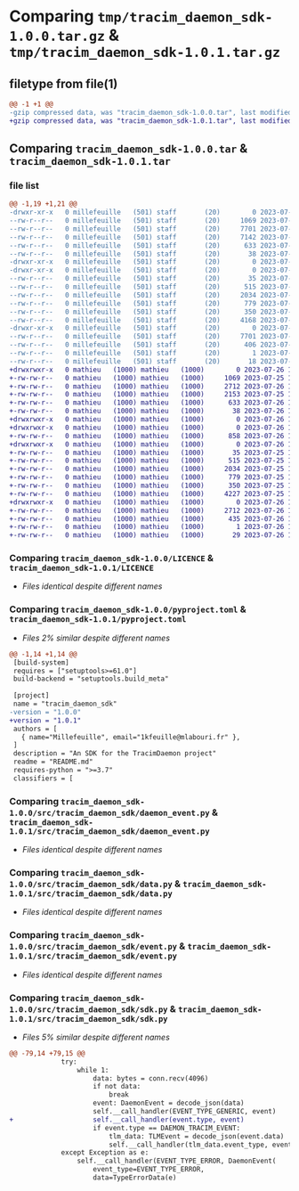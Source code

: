 # Comparing `tmp/tracim_daemon_sdk-1.0.0.tar.gz` & `tmp/tracim_daemon_sdk-1.0.1.tar.gz`

## filetype from file(1)

```diff
@@ -1 +1 @@
-gzip compressed data, was "tracim_daemon_sdk-1.0.0.tar", last modified: Sun Jul 23 19:07:11 2023, max compression
+gzip compressed data, was "tracim_daemon_sdk-1.0.1.tar", last modified: Wed Jul 26 15:31:10 2023, max compression
```

## Comparing `tracim_daemon_sdk-1.0.0.tar` & `tracim_daemon_sdk-1.0.1.tar`

### file list

```diff
@@ -1,19 +1,21 @@
-drwxr-xr-x   0 millefeuille   (501) staff       (20)        0 2023-07-23 19:07:11.659625 tracim_daemon_sdk-1.0.0/
--rw-r--r--   0 millefeuille   (501) staff       (20)     1069 2023-07-23 18:59:43.000000 tracim_daemon_sdk-1.0.0/LICENCE
--rw-r--r--   0 millefeuille   (501) staff       (20)     7701 2023-07-23 19:07:11.659493 tracim_daemon_sdk-1.0.0/PKG-INFO
--rw-r--r--   0 millefeuille   (501) staff       (20)     7142 2023-07-23 19:00:11.000000 tracim_daemon_sdk-1.0.0/README.md
--rw-r--r--   0 millefeuille   (501) staff       (20)      633 2023-07-23 19:06:32.000000 tracim_daemon_sdk-1.0.0/pyproject.toml
--rw-r--r--   0 millefeuille   (501) staff       (20)       38 2023-07-23 19:07:11.659672 tracim_daemon_sdk-1.0.0/setup.cfg
-drwxr-xr-x   0 millefeuille   (501) staff       (20)        0 2023-07-23 19:07:11.655814 tracim_daemon_sdk-1.0.0/src/
-drwxr-xr-x   0 millefeuille   (501) staff       (20)        0 2023-07-23 19:07:11.658536 tracim_daemon_sdk-1.0.0/src/tracim_daemon_sdk/
--rw-r--r--   0 millefeuille   (501) staff       (20)       35 2023-07-23 15:49:03.000000 tracim_daemon_sdk-1.0.0/src/tracim_daemon_sdk/__init__.py
--rw-r--r--   0 millefeuille   (501) staff       (20)      515 2023-07-23 15:53:19.000000 tracim_daemon_sdk-1.0.0/src/tracim_daemon_sdk/daemon_event.py
--rw-r--r--   0 millefeuille   (501) staff       (20)     2034 2023-07-23 15:49:03.000000 tracim_daemon_sdk-1.0.0/src/tracim_daemon_sdk/data.py
--rw-r--r--   0 millefeuille   (501) staff       (20)      779 2023-07-23 15:49:03.000000 tracim_daemon_sdk-1.0.0/src/tracim_daemon_sdk/event.py
--rw-r--r--   0 millefeuille   (501) staff       (20)      350 2023-07-23 15:51:24.000000 tracim_daemon_sdk-1.0.0/src/tracim_daemon_sdk/helper.py
--rw-r--r--   0 millefeuille   (501) staff       (20)     4168 2023-07-23 18:56:39.000000 tracim_daemon_sdk-1.0.0/src/tracim_daemon_sdk/sdk.py
-drwxr-xr-x   0 millefeuille   (501) staff       (20)        0 2023-07-23 19:07:11.659299 tracim_daemon_sdk-1.0.0/src/tracim_daemon_sdk.egg-info/
--rw-r--r--   0 millefeuille   (501) staff       (20)     7701 2023-07-23 19:07:11.000000 tracim_daemon_sdk-1.0.0/src/tracim_daemon_sdk.egg-info/PKG-INFO
--rw-r--r--   0 millefeuille   (501) staff       (20)      406 2023-07-23 19:07:11.000000 tracim_daemon_sdk-1.0.0/src/tracim_daemon_sdk.egg-info/SOURCES.txt
--rw-r--r--   0 millefeuille   (501) staff       (20)        1 2023-07-23 19:07:11.000000 tracim_daemon_sdk-1.0.0/src/tracim_daemon_sdk.egg-info/dependency_links.txt
--rw-r--r--   0 millefeuille   (501) staff       (20)       18 2023-07-23 19:07:11.000000 tracim_daemon_sdk-1.0.0/src/tracim_daemon_sdk.egg-info/top_level.txt
+drwxrwxr-x   0 mathieu   (1000) mathieu   (1000)        0 2023-07-26 15:31:10.204312 tracim_daemon_sdk-1.0.1/
+-rw-rw-r--   0 mathieu   (1000) mathieu   (1000)     1069 2023-07-25 15:44:18.000000 tracim_daemon_sdk-1.0.1/LICENCE
+-rw-rw-r--   0 mathieu   (1000) mathieu   (1000)     2712 2023-07-26 15:31:10.204312 tracim_daemon_sdk-1.0.1/PKG-INFO
+-rw-rw-r--   0 mathieu   (1000) mathieu   (1000)     2153 2023-07-25 15:44:18.000000 tracim_daemon_sdk-1.0.1/README.md
+-rw-rw-r--   0 mathieu   (1000) mathieu   (1000)      633 2023-07-26 15:29:44.000000 tracim_daemon_sdk-1.0.1/pyproject.toml
+-rw-rw-r--   0 mathieu   (1000) mathieu   (1000)       38 2023-07-26 15:31:10.204312 tracim_daemon_sdk-1.0.1/setup.cfg
+drwxrwxr-x   0 mathieu   (1000) mathieu   (1000)        0 2023-07-26 15:31:10.196312 tracim_daemon_sdk-1.0.1/src/
+drwxrwxr-x   0 mathieu   (1000) mathieu   (1000)        0 2023-07-26 15:31:10.200312 tracim_daemon_sdk-1.0.1/src/miniclient/
+-rw-rw-r--   0 mathieu   (1000) mathieu   (1000)      858 2023-07-26 15:28:00.000000 tracim_daemon_sdk-1.0.1/src/miniclient/miniclient.py
+drwxrwxr-x   0 mathieu   (1000) mathieu   (1000)        0 2023-07-26 15:31:10.204312 tracim_daemon_sdk-1.0.1/src/tracim_daemon_sdk/
+-rw-rw-r--   0 mathieu   (1000) mathieu   (1000)       35 2023-07-25 15:44:18.000000 tracim_daemon_sdk-1.0.1/src/tracim_daemon_sdk/__init__.py
+-rw-rw-r--   0 mathieu   (1000) mathieu   (1000)      515 2023-07-25 15:44:18.000000 tracim_daemon_sdk-1.0.1/src/tracim_daemon_sdk/daemon_event.py
+-rw-rw-r--   0 mathieu   (1000) mathieu   (1000)     2034 2023-07-25 15:44:18.000000 tracim_daemon_sdk-1.0.1/src/tracim_daemon_sdk/data.py
+-rw-rw-r--   0 mathieu   (1000) mathieu   (1000)      779 2023-07-25 15:44:18.000000 tracim_daemon_sdk-1.0.1/src/tracim_daemon_sdk/event.py
+-rw-rw-r--   0 mathieu   (1000) mathieu   (1000)      350 2023-07-25 15:44:18.000000 tracim_daemon_sdk-1.0.1/src/tracim_daemon_sdk/helper.py
+-rw-rw-r--   0 mathieu   (1000) mathieu   (1000)     4227 2023-07-25 15:53:45.000000 tracim_daemon_sdk-1.0.1/src/tracim_daemon_sdk/sdk.py
+drwxrwxr-x   0 mathieu   (1000) mathieu   (1000)        0 2023-07-26 15:31:10.204312 tracim_daemon_sdk-1.0.1/src/tracim_daemon_sdk.egg-info/
+-rw-rw-r--   0 mathieu   (1000) mathieu   (1000)     2712 2023-07-26 15:31:10.000000 tracim_daemon_sdk-1.0.1/src/tracim_daemon_sdk.egg-info/PKG-INFO
+-rw-rw-r--   0 mathieu   (1000) mathieu   (1000)      435 2023-07-26 15:31:10.000000 tracim_daemon_sdk-1.0.1/src/tracim_daemon_sdk.egg-info/SOURCES.txt
+-rw-rw-r--   0 mathieu   (1000) mathieu   (1000)        1 2023-07-26 15:31:10.000000 tracim_daemon_sdk-1.0.1/src/tracim_daemon_sdk.egg-info/dependency_links.txt
+-rw-rw-r--   0 mathieu   (1000) mathieu   (1000)       29 2023-07-26 15:31:10.000000 tracim_daemon_sdk-1.0.1/src/tracim_daemon_sdk.egg-info/top_level.txt
```

### Comparing `tracim_daemon_sdk-1.0.0/LICENCE` & `tracim_daemon_sdk-1.0.1/LICENCE`

 * *Files identical despite different names*

### Comparing `tracim_daemon_sdk-1.0.0/pyproject.toml` & `tracim_daemon_sdk-1.0.1/pyproject.toml`

 * *Files 2% similar despite different names*

```diff
@@ -1,14 +1,14 @@
 [build-system]
 requires = ["setuptools>=61.0"]
 build-backend = "setuptools.build_meta"
 
 [project]
 name = "tracim_daemon_sdk"
-version = "1.0.0"
+version = "1.0.1"
 authors = [
   { name="Millefeuille", email="1kfeuille@mlabouri.fr" },
 ]
 description = "An SDK for the TracimDaemon project"
 readme = "README.md"
 requires-python = ">=3.7"
 classifiers = [
```

### Comparing `tracim_daemon_sdk-1.0.0/src/tracim_daemon_sdk/daemon_event.py` & `tracim_daemon_sdk-1.0.1/src/tracim_daemon_sdk/daemon_event.py`

 * *Files identical despite different names*

### Comparing `tracim_daemon_sdk-1.0.0/src/tracim_daemon_sdk/data.py` & `tracim_daemon_sdk-1.0.1/src/tracim_daemon_sdk/data.py`

 * *Files identical despite different names*

### Comparing `tracim_daemon_sdk-1.0.0/src/tracim_daemon_sdk/event.py` & `tracim_daemon_sdk-1.0.1/src/tracim_daemon_sdk/event.py`

 * *Files identical despite different names*

### Comparing `tracim_daemon_sdk-1.0.0/src/tracim_daemon_sdk/sdk.py` & `tracim_daemon_sdk-1.0.1/src/tracim_daemon_sdk/sdk.py`

 * *Files 5% similar despite different names*

```diff
@@ -79,14 +79,15 @@
             try:
                 while 1:
                     data: bytes = conn.recv(4096)
                     if not data:
                         break
                     event: DaemonEvent = decode_json(data)
                     self.__call_handler(EVENT_TYPE_GENERIC, event)
+                    self.__call_handler(event.type, event)
                     if event.type == DAEMON_TRACIM_EVENT:
                         tlm_data: TLMEvent = decode_json(event.data)
                         self.__call_handler(tlm_data.event_type, event)
             except Exception as e:
                 self.__call_handler(EVENT_TYPE_ERROR, DaemonEvent(
                     event_type=EVENT_TYPE_ERROR,
                     data=TypeErrorData(e)
```

